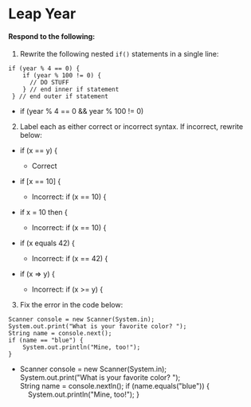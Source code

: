 # Leap Year
#### Respond to the following:

1. Rewrite the following nested `if()` statements in a single line:
  ```
  if (year % 4 == 0) {
      if (year % 100 != 0) {
        // DO STUFF
      } // end inner if statement
   } // end outer if statement
  ```
  * if (year % 4 == 0 && year % 100 != 0)


2. Label each as either correct or incorrect syntax. If incorrect, rewrite below:
  * if (x == y) {

    * Correct

  * if [x == 10] {

    * Incorrect: if (x == 10) {

  * if x = 10 then {

    * Incorrect: if (x == 10) {

  * if (x equals 42) {

    * Incorrect: if (x == 42) {

  * if (x => y) {

    * Incorrect: if (x >= y) {


3. Fix the error in the code below:

  ```
  Scanner console = new Scanner(System.in);
  System.out.print("What is your favorite color? ");
  String name = console.next();
  if (name == "blue") {
      System.out.println("Mine, too!");
  }
  ```

  * Scanner console = new Scanner(System.in);
  System.out.print("What is your favorite color? ");
  String name = console.nextln();
  if (name.equals("blue")) {
      System.out.println("Mine, too!");
}

